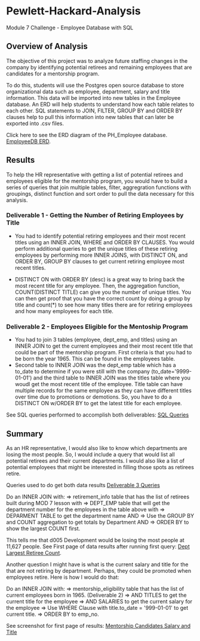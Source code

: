 # Pewlett-Hackard-Analysis
Module 7 Challenge - Employee Database with SQL
## Overview of Analysis
The objective of this project was to analyze future staffing changes in the company by identifying potential retirees and remaining employees that are candidates for a mentorship program.  

To do this, students will use the Postgres open source database to store organizational data such as employee, department, salary and title information.  This data will be imported into new tables in the Employee database.  An ERD will help students to understand how each table relates to each other.  SQL statements to JOIN, FILTER, GROUP BY and ORDER BY clauses help to pull this information into new tables that can later be exported into .csv files.

Click here to see the ERD diagram of the PH_Employee database.  [EmployeeDB ERD](https://github.com/gaudiom4git/Pewlett-Hackard-Analysis/blob/main/EmployeeDB.png).
## Results

To help the HR representative with getting a list of potential retirees and employees eligible for the mentorship program, you would have to build a series of queries that join multiple tables, filter, aggregration functions with groupings, distinct function and sort order to pull the data necessary for this analysis.

### Deliverable 1 - Getting the Number of Retiring Employees by Title

* You had to identify potential retiring employees and their most recent titles using an INNER JOIN, WHERE and ORDER BY CLAUSES.  You would perform additional queries to get the unique titles of these retiring employees by performing more INNER JOINS, with DISTINCT ON, and ORDER BY, GROUP BY clauses to get current retiring employee most recent titles.

*  DISTINCT ON with ORDER BY (desc) is a great way to bring back the most recent title for any employee.  Then, the aggregation function, COUNT(DISTINCT TITLE) can give you the number of unique titles.  You can then get proof that you have the correct count by doing a group by title and count(*) to see how many titles there are for retiring employees and how many employees for each title.

### Deliverable 2 - Employees Eligible for the Mentoship Program

*  You had to join 3 tables (employee, dept_emp, and titles) using an INNER JOIN to get the current employees and their most recent title that could be part of the mentorship program.  First criteria is that you had to be born the year 1965.  This can be found in the employees table.
*  Second table to INNER JOIN was the dept_emp table which has a to_date to determine if you were still with the company (to_date='9999-01-01') and the third table to INNER JOIN was the titles table where you woudl get the most recent title of the employee.  Title table can have multiple records for the same employee as they can have different titles over time due to promotions or demotions.  So, you have to do a DISTINCT ON w/ORDER BY to get the latest title for each employee.

See SQL queries performed to accomplish both deliverables: [SQL Queries](https://github.com/gaudiom4git/Pewlett-Hackard-Analysis/blob/main/Queries/Employee_Database_Challenge_final.sql)


## Summary

As an HR representative, I would also like to know which departments are losing the most people.  So, I would include a query that would list all potential retirees and their current departments.  I would also like a list of potential employees that might be interested in filling those spots as retirees retire.

Queries used to do get both data results [Deliverable 3 Queries](https://github.com/gaudiom4git/Pewlett-Hackard-Analysis/blob/main/Queries/Mod%207%20Deliverable%203%20Queries.sql)

Do an INNER JOIN with:
=> retirement_info table that has the list of retirees built during MOD 7 lesson with 
=> DEPT_EMP table that will get the department number for the employees in the table above with
=> DEPARMENT TABLE to get the department name AND
=> Use the GROUP BY and COUNT aggregation to get totals by Department AND
=> ORDER BY to show the largest COUNT first.

This tells me that d005 Development would be losing the most people at 11,627 people.  See First page of data results after running first query:  [Dept Largest Retiree Count](https://github.com/gaudiom4git/Pewlett-Hackard-Analysis/blob/main/DeptwithMostRetiress.png).


Another question I might have is what is the current salary and title for the that are not retiring by department.  Perhaps, they could be promoted when employees retire.  Here is how I would do that:

Do an INNER JOIN with:
=> mentorship_eligibility table that has the list of current employees born in 1965. (Deliverable 2) 
=> AND TITLES to get the current title for the employee 
=> AND SALARIES to get the current salary for the employee
=> Use WHERE Clause with title.to_date = '999-01-01' to get current title. 
=> ORDER BY to emp_no.

See screenshot for first page of results: [Mentorship Candidates Salary and Title](https://github.com/gaudiom4git/Pewlett-Hackard-Analysis/blob/main/MentorshipSalaryTitle.png)


